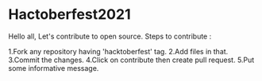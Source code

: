 # Hactoberfest2021
Hello all, Let's contribute to open source. Steps to contribute :

1.Fork any repository having 'hacktoberfest' tag.
2.Add files in that.
3.Commit the changes.
4.Click on contribute then create pull request.
5.Put some informative message.
